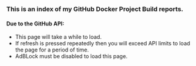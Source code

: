 ### This is an index of my GitHub Docker Project Build reports.


#### **Due to the GitHub API:**
* This page will take a while to load.
* If refresh is pressed repeatedly then you will exceed API limits to load the page for a period of time.
* AdBLock must be disabled to load this page.
